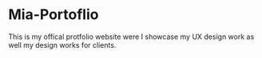 # Mia-Portoflio
This is my offical protfolio website were I showcase my UX design work as well my design works for clients. 
